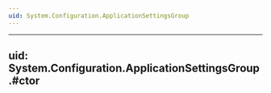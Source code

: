 ```yaml
---
uid: System.Configuration.ApplicationSettingsGroup
---
```


---
uid: System.Configuration.ApplicationSettingsGroup.#ctor
---
